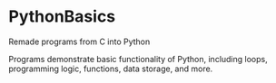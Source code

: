 # PythonBasics
Remade programs from C into Python

Programs demonstrate basic functionality of Python, including loops, programming logic, functions, data storage, and more.
